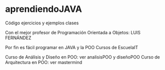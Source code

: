 # aprendiendoJAVA
Código ejercicios y ejemplos clases 

Con el mejor profesor de Programación Orientada a Objetos: 
LUIS FERNÁNDEZ

Por fin es fácil programar en JAVA y la POO
Cursos de EscuelaIT

Curso de Análisis y Diseño en POO: ver analisisPOO y diseñoPOO
Curso de Arquitectura en POO: ver mastermind

